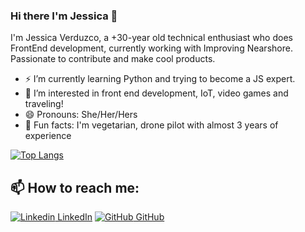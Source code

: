 
### Hi there I'm Jessica 👋
I'm Jessica Verduzco, a +30-year old technical enthusiast who does FrontEnd development, currently working with Improving Nearshore. Passionate to contribute and make cool products.<br>

- ⚡ I’m currently learning Python and trying to become a JS expert.
- 👀 I’m interested in front end development, IoT, video games and traveling!
- 😄 Pronouns: She/Her/Hers
- 🌱 Fun facts: I'm vegetarian, drone pilot with almost 3 years of experience

[![Top Langs](https://github-readme-stats.vercel.app/api/top-langs/?username=jessk77&layout=compact&theme=tokyonight)](https://github.com/jessk77/github-readme-stats)

## 📫 How to reach me: 
[![Linkedin](https://i.stack.imgur.com/gVE0j.png) LinkedIn](https://www.linkedin.com/in/jessica-verduzco-ruiz/) [![GitHub](https://i.stack.imgur.com/tskMh.png) GitHub](https://github.com/jessk77) 








